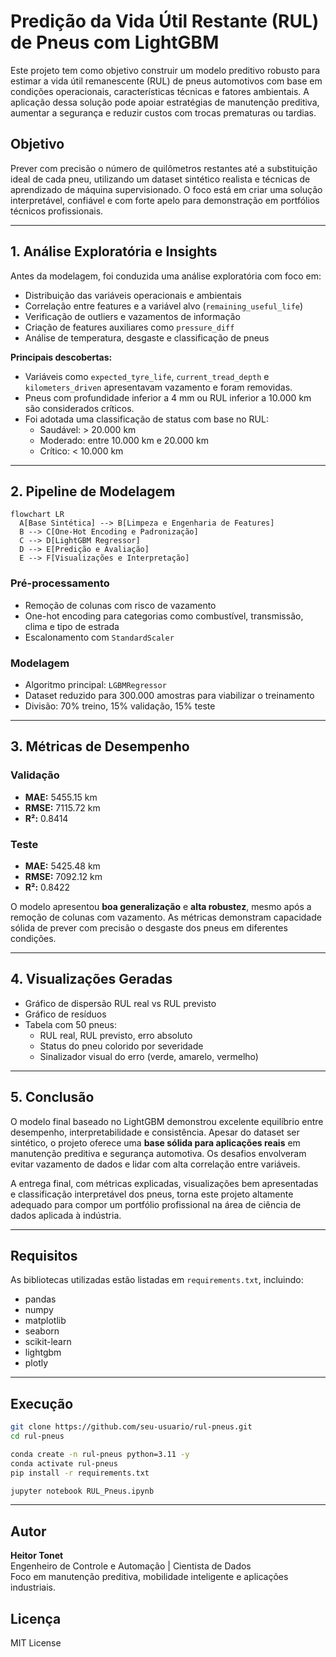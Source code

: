 # Predição da Vida Útil Restante (RUL) de Pneus com LightGBM

Este projeto tem como objetivo construir um modelo preditivo robusto para estimar a vida útil remanescente (RUL) de pneus automotivos com base em condições operacionais, características técnicas e fatores ambientais. A aplicação dessa solução pode apoiar estratégias de manutenção preditiva, aumentar a segurança e reduzir custos com trocas prematuras ou tardias.

## Objetivo

Prever com precisão o número de quilômetros restantes até a substituição ideal de cada pneu, utilizando um dataset sintético realista e técnicas de aprendizado de máquina supervisionado. O foco está em criar uma solução interpretável, confiável e com forte apelo para demonstração em portfólios técnicos profissionais.

---

## 1. Análise Exploratória e Insights

Antes da modelagem, foi conduzida uma análise exploratória com foco em:

- Distribuição das variáveis operacionais e ambientais
- Correlação entre features e a variável alvo (`remaining_useful_life`)
- Verificação de outliers e vazamentos de informação
- Criação de features auxiliares como `pressure_diff`
- Análise de temperatura, desgaste e classificação de pneus

**Principais descobertas:**

- Variáveis como `expected_tyre_life`, `current_tread_depth` e `kilometers_driven` apresentavam vazamento e foram removidas.
- Pneus com profundidade inferior a 4 mm ou RUL inferior a 10.000 km são considerados críticos.
- Foi adotada uma classificação de status com base no RUL:
  - Saudável: > 20.000 km
  - Moderado: entre 10.000 km e 20.000 km
  - Crítico: < 10.000 km

---

## 2. Pipeline de Modelagem

```mermaid
flowchart LR
  A[Base Sintética] --> B[Limpeza e Engenharia de Features]
  B --> C[One-Hot Encoding e Padronização]
  C --> D[LightGBM Regressor]
  D --> E[Predição e Avaliação]
  E --> F[Visualizações e Interpretação]
```

### Pré-processamento

- Remoção de colunas com risco de vazamento
- One-hot encoding para categorias como combustível, transmissão, clima e tipo de estrada
- Escalonamento com `StandardScaler`

### Modelagem

- Algoritmo principal: `LGBMRegressor`
- Dataset reduzido para 300.000 amostras para viabilizar o treinamento
- Divisão: 70% treino, 15% validação, 15% teste

---

## 3. Métricas de Desempenho

### Validação
- **MAE:** 5455.15 km  
- **RMSE:** 7115.72 km  
- **R²:** 0.8414

### Teste
- **MAE:** 5425.48 km  
- **RMSE:** 7092.12 km  
- **R²:** 0.8422

O modelo apresentou **boa generalização** e **alta robustez**, mesmo após a remoção de colunas com vazamento. As métricas demonstram capacidade sólida de prever com precisão o desgaste dos pneus em diferentes condições.

---

## 4. Visualizações Geradas

- Gráfico de dispersão RUL real vs RUL previsto
- Gráfico de resíduos
- Tabela com 50 pneus:
  - RUL real, RUL previsto, erro absoluto
  - Status do pneu colorido por severidade
  - Sinalizador visual do erro (verde, amarelo, vermelho)

---

## 5. Conclusão

O modelo final baseado no LightGBM demonstrou excelente equilíbrio entre desempenho, interpretabilidade e consistência. Apesar do dataset ser sintético, o projeto oferece uma **base sólida para aplicações reais** em manutenção preditiva e segurança automotiva. Os desafios envolveram evitar vazamento de dados e lidar com alta correlação entre variáveis.

A entrega final, com métricas explicadas, visualizações bem apresentadas e classificação interpretável dos pneus, torna este projeto altamente adequado para compor um portfólio profissional na área de ciência de dados aplicada à indústria.

---

## Requisitos

As bibliotecas utilizadas estão listadas em `requirements.txt`, incluindo:

- pandas  
- numpy  
- matplotlib  
- seaborn  
- scikit-learn  
- lightgbm  
- plotly  

---

## Execução

```bash
git clone https://github.com/seu-usuario/rul-pneus.git
cd rul-pneus

conda create -n rul-pneus python=3.11 -y
conda activate rul-pneus
pip install -r requirements.txt

jupyter notebook RUL_Pneus.ipynb
```

---

## Autor

**Heitor Tonet**  
Engenheiro de Controle e Automação | Cientista de Dados  
Foco em manutenção preditiva, mobilidade inteligente e aplicações industriais.

## Licença

MIT License
